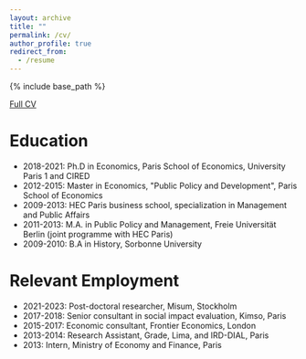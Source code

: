 ```yaml
---
layout: archive
title: ""
permalink: /cv/
author_profile: true
redirect_from:
  - /resume
---
```


{% include base_path %}

[Full CV](http://marionleroutier.github.io/files/Leroutier_cv_EN.pdf)

Education
======
* 2018-2021: Ph.D in Economics, Paris School of Economics, University Paris 1 and CIRED
* 2012-2015: Master in Economics, "Public Policy and Development", Paris School of Economics
* 2009-2013: HEC Paris business school, specialization in Management and Public Affairs 
* 2011-2013: M.A. in Public Policy and Management, Freie Universität Berlin (joint programme with HEC Paris)
* 2009-2010: B.A in History, Sorbonne University


Relevant Employment
======
* 2021-2023: Post-doctoral researcher, Misum, Stockholm
* 2017-2018: Senior consultant in social impact evaluation, Kimso, Paris
* 2015-2017: Economic consultant, Frontier Economics, London
* 2013-2014: Research Assistant, Grade, Lima, and IRD-DIAL, Paris
* 2013: Intern, Ministry of Economy and Finance, Paris




 
  

